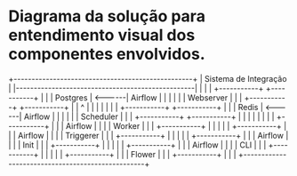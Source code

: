# Diagrama da solução para entendimento visual dos componentes envolvidos.

+--------------------------------------------------+
|                  Sistema de Integração           |
|--------------------------------------------------|
|                                                  |
|  +-----------+        +-----------+              |
|  |  Postgres | <------| Airflow   |              |
|  |           |        | Webserver |              |
|  +-----------+        +-----------+              |
|       ^                     |                    |
|       |                     |                    |
|  +-----------+        +-----------+              |
|  |  Redis    | <------| Airflow   |              |
|  |           |        | Scheduler |              |
|  +-----------+        +-----------+              |
|                             |                    |
|                             |                    |
|                       +-----------+              |
|                       | Airflow   |              |
|                       | Worker    |              |
|                       +-----------+              |
|                             |                    |
|                       +-----------+              |
|                       | Airflow   |              |
|                       | Triggerer |              |
|                       +-----------+              |
|                             |                    |
|                       +-----------+              |
|                       | Airflow   |              |
|                       | Init      |              |
|                       +-----------+              |
|                             |                    |
|                       +-----------+              |
|                       | Airflow   |              |
|                       | CLI       |              |
|                       +-----------+              |
|                             |                    |
|                       +-----------+              |
|                       | Flower    |              |
|                       +-----------+              |
|                                                  |
+--------------------------------------------------+
